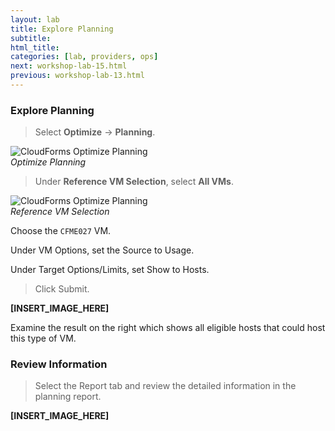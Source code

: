 ```yaml
---
layout: lab
title: Explore Planning
subtitle:
html_title:
categories: [lab, providers, ops]
next: workshop-lab-15.html
previous: workshop-lab-13.html
---
```


### Explore Planning

> Select **Optimize** → **Planning**.

<img alt="CloudForms Optimize Planning" src="{{ site.baseurl }}/www-default/screenshots/cfme-nav-optimize-planning.png"/><br/>
*Optimize Planning*

> Under **Reference VM Selection**, select **All VMs**.

<img alt="CloudForms Optimize Planning" src="{{ site.baseurl }}/www-default/screenshots/cfme-nav-optimize-planning-ref-vm.png"/><br/>
*Reference VM Selection*

Choose the `CFME027` VM.

Under VM Options, set the Source to Usage.

Under Target Options/Limits, set Show to Hosts.

> Click Submit.

**[INSERT_IMAGE_HERE]**

Examine the result on the right which shows all eligible hosts that could host this type of VM.

### Review Information

> Select the Report tab and review the detailed information in the planning report.

**[INSERT_IMAGE_HERE]**
